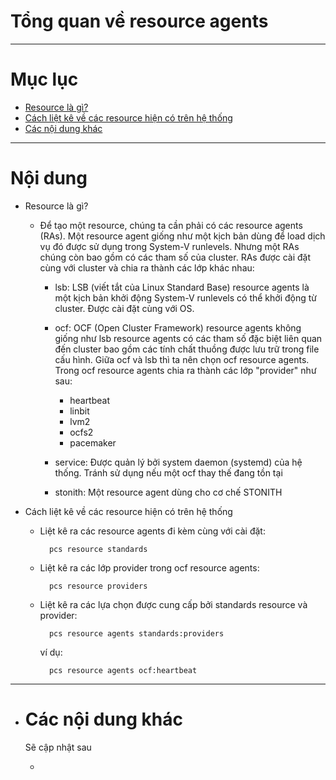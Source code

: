 # Tổng quan về resource agents


___


# Mục lục

+ [Resource là gì?](#whatis)
+ [Cách liệt kê về các resource hiện có trên hệ thống](#list)
+ [Các nội dung khác](#others-content)


___

# Nội dung

+  <a name="whatis">Resource là gì?</a>

	- Để tạo một resource, chúng ta cần phải có các resource agents (RAs). Một resource agent giống như một kịch bản dùng để load dịch vụ đó được sử dụng trong  System-V runlevels. Nhưng một RAs chúng còn bao gồm có các tham số của cluster. RAs được cài đặt cùng với cluster và chia ra thành các lớp khác nhau:

		- lsb: LSB (viết tắt của Linux Standard Base) resource agents là một kịch bản khởi động System-V runlevels có thể khởi động từ cluster. Được cài đặt cùng với OS.

		- ocf: OCF (Open Cluster Framework) resource agents không giống như lsb resource agents có các tham số đặc biệt liên quan đến cluster bao gồm các tính chất thuồng được lưu trữ trong file cấu hình. Giữa ocf và lsb thì ta nên chọn ocf resource agents. Trong ocf resource agents chia ra thành các lớp "provider" như sau:

			+ heartbeat
			+ linbit
			+ lvm2
			+ ocfs2
			+ pacemaker

		- service: Được quản lý bởi system daemon (systemd) của hệ thống. Tránh sử dụng nếu một ocf thay thế đang tồn tại

		- stonith: Một resource agent dùng cho cơ chế STONITH

		
+ <a name="list">Cách liệt kê về các resource hiện có trên hệ thống</a>

	- Liệt kê ra các resource agents đi kèm cùng với cài đặt:

			pcs resource standards

	- Liệt kê ra các lớp provider trong ocf resource agents:

			pcs resource providers

	- Liệt kê ra các lựa chọn được cung cấp bởi standards resource và provider:

			pcs resource agents standards:providers

		ví dụ:

			pcs resource agents ocf:heartbeat
___

- # <a name="others-content">Các nội dung khác</a>

	Sẽ cập nhật sau
	+ [](#)